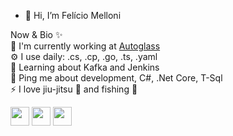 - 👋 Hi, I’m Felício Melloni

Now & Bio ✨<br/>
🏢 I'm currently working at <a href="https://www.autoglass.com.br/">Autoglass</a><br/>
⚙️ I use daily: .cs, .cp, .go, .ts, .yaml<br/>
🌱 Learning about Kafka and Jenkins <br/>
💬 Ping me about development, C#, .Net Core, T-Sql<br/>
⚡️ I love jiu-jitsu 🥋 and fishing 🎣<br/>


<p align="left">
<a href="http://twitter.com/fjgmelloni" target="blank"><img align="center" src="https://github.com/mishmanners/MishManners/blob/master/socials/twitter%20(2).png" title = "Twitter" alt="" height="30" /></a>
<a href="https://www.linkedin.com/in/fel%C3%ADcio-melloni-23805a90/" target="blank"><img align="center" src="https://github.com/mishmanners/MishManners/blob/master/socials/transparent-Linkedin-logo-icon.png" alt="" height="30" /></a>
<a href="http://instagram.com/feliciomelloni" target="blank"><img align="center" src="https://github.com/mishmanners/MishManners/blob/master/socials/instagram.png" alt="" height="30" /></a> 
</p>
